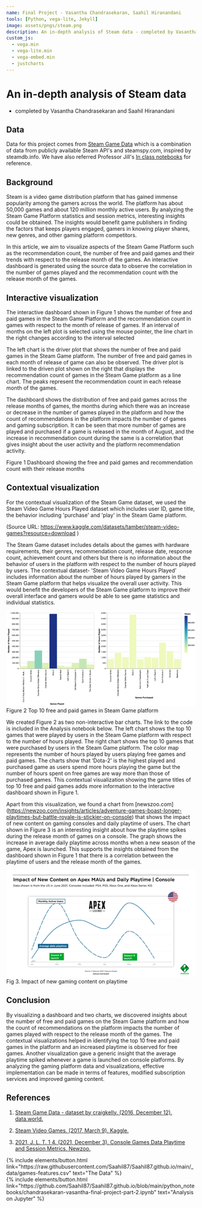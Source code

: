```yaml
---
name: Final Project - Vasantha Chandrasekaran, Saahil Hiranandani
tools: [Python, vega-lite, Jekyll]
image: assets/pngs/steam.png
description: An in-depth analysis of Steam data - completed by Vasantha Chandrasekaran and Saahil Hiranandani
custom_js:
  - vega.min
  - vega-lite.min
  - vega-embed.min
  - justcharts
---
```



# An in-depth analysis of Steam data
- completed by Vasantha Chandrasekaran and Saahil Hiranandani

## Data

Data for this project comes from [Steam Game Data](https://data.world/craigkelly/steam-game-data) which is a combination of data from publicly available Steam API's and steamspy.com, inspired by steamdb.info. We have also referred Professor Jill's [In class notebooks](https://starboard.gg/jnaiman/inClass_week10_online_fall2022-nrSZM7g) for reference.

## Background

Steam is a video game distribution platform that has gained immense popularity among the gamers across the world. The platform has about 50,000 games and about 120 million monthly active users. By analyzing the Steam Game Platform statistics and session metrics, interesting insights could be obtained. The insights would benefit game publishers in finding the factors that keeps players engaged, gamers in knowing player shares, new genres, and other gaming platform competitors.

In this article, we aim to visualize aspects of the Steam Game Platform such as the recommendation count, the number of free and paid games and their trends with respect to the release month of the games. An interactive dashboard is generated using the source data  to observe the correlation in the number of games played and the recommendation count with the release month of the games.

## Interactive visualization

The interactive dashboard shown in Figure 1 shows the number of free and paid games in the Steam Game Platform and the recommendation count in games with respect to the month of release of games.  If an interval of months on the left plot is selected using the mouse pointer, the line chart in the right changes according to the interval selected

The left chart is the driver plot that shows the number of free and paid games in the Steam Game platform. The number of free and paid games in each month of release of game can also be observed. The driver plot is linked to the driven plot shown on the right that displays the recommendation count of games in the Steam Game platform as a line chart. The peaks represent the recommendation count in each release month of the games.

The dashboard shows the distribution of free and paid games across the release months of games, the months during which there was an increase or decrease in the number of games played in the platform and how the count of recommendations in the platform impacts the number of games and gaming subscription. It can be seen that more number of games are played and purchased if a game is released in the month of August, and the increase in recommendation count during the same is a correlation that gives insight about the user activity and the platform recommendation activity.

<vegachart schema-url="{{ site.baseurl }}/assets/json/project-dashboard.vl.json" style="width: 100%"></vegachart>

Figure 1 Dashboard showing the free and paid games and recommendation count with their release months

## Contextual visualization

For the contextual visualization of the Steam Game dataset, we used the Steam Video Game Hours Played dataset which includes user ID, game title, the behavior including 'purchase' and 'play' in the Steam Game platform.

(Source URL: https://www.kaggle.com/datasets/tamber/steam-video-games?resource=download )

The Steam Game dataset includes details about the games with hardware requirements, their genres, recommendation count, release date, response count, achievement count and others but there is no information about the behavior of users in the platform with respect to the number of hours played by users. The contextual dataset- 'Steam Video Game Hours Played' includes information about the number of hours played by gamers in the Steam Game platform that helps visualize the overall user activity. This would benefit the developers of the Steam Game platform to improve their overall interface and gamers would be able to see game statistics and individual statistics.

![contextual-visualization](/assets/pngs/contextual-visualization.png)
Figure 2 Top 10 free and paid games in Steam Game platform

We created Figure 2 as two non-interactive bar charts. The link to the code is included in the Analysis notebook below. The left chart shows the top 10 games that were played by users in the Steam Game platform with respect to the number of hours played. The right chart shows the top 10 games that were purchased by users in the Steam Game platform. The color map represents the number of hours played by users playing free games and paid games. The charts show that ‘Dota-2’ is the highest played and purchased game as users spend more hours playing the game but the number of hours spent on free games are way more than those of purchased games. This contextual visualization showing the game titles of top 10 free and paid games adds more information to the interactive dashboard shown in Figure 1.

Apart from this visualization, we found a chart from [newszoo.com] (https://newzoo.com/insights/articles/adventure-games-boast-longer-playtimes-but-battle-royale-is-stickier-on-console)  that shows the impact of new content on gaming consoles and daily playtime of users. The chart shown in Figure 3 is an interesting insight about how the playtime spikes during the release month of games on a console. The graph shows the increase in average daily playtime across months when a new season of the game, Apex is launched. This supports the insights obtained from the dashboard shown in Figure 1 that there is a correlation between the playtime of users and the release month of the games.

![apex-chart](/assets/pngs/apex-chart.png)
Fig 3. Impact of new gaming content on playtime

## Conclusion

By visualizing a dashboard and two charts, we discovered insights about the number of free and paid games on the Steam Game platform and how the count of recommendations on the platform impacts the number of games played with respect to the release month of the games. The contextual visualizations helped in identifying the top 10 free and paid games in the platform and an increased playtime is observed for free games. Another visualization gave a generic insight that the average playtime spiked whenever a game is launched on console platforms.  By analyzing the gaming platform data and visualizations, effective implementation can be made in terms of features, modified subscription services and improved gaming content.

## References

1.	[Steam Game Data - dataset by craigkelly. (2016, December 12). data.world.](https://data.world/craigkelly/steam-game-data)

2.	[Steam Video Games. (2017, March 9). Kaggle.](https://www.kaggle.com/datasets/tamber/steam-video-games)

3.	[2021, J. L. T. 1 4. (2021, December 3). Console Games Data Playtime and Session Metrics. Newzoo.](https://newzoo.com/insights/articles/adventure-games-boast-longer-playtimes-but-battle-royale-is-stickier-on-console)

<div class="left">
{% include elements/button.html link="https://raw.githubusercontent.com/Saahil87/Saahil87.github.io/main/_data/games-features.csv" text="The Data" %}
</div>

<div class="right">
{% include elements/button.html link="https://github.com/Saahil87/Saahil87.github.io/blob/main/python_notebooks/chandrasekaran-vasantha-final-project-part-2.ipynb" text="Analysis on Jupyter" %}
</div>